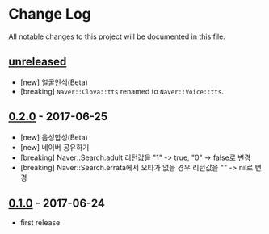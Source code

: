 # Change Log
All notable changes to this project will be documented in this file.

## [unreleased]
- [new] 얼굴인식(Beta)
- [breaking] `Naver::Clova::tts` renamed to `Naver::Voice::tts`.

## [0.2.0] - 2017-06-25
- [new] 음성합성(Beta)
- [new] 네이버 공유하기
- [breaking] Naver::Search.adult 리턴값을 "1" -> true, "0" -> false로 변경
- [breaking] Naver::Search.errata에서 오타가 없을 경우 리턴값을 "" -> nil로 변경

## [0.1.0] - 2017-06-24

- first release

[0.1.0]: https://github.com/kimsuelim/naver-sdk-ruby/releases/tag/v0.1.0
[0.2.0]: https://github.com/kimsuelim/naver-sdk-ruby/compare/v0.1.0...v0.2.0
[unreleased]: https://github.com/kimsuelim/naver-sdk-ruby/compare/v0.2.0...HEAD
